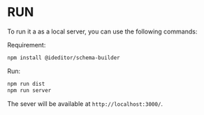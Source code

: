 # RUN

To run it a as a local server, you can use the following commands:

Requirement:
```bash
npm install @ideditor/schema-builder
```

Run:
```bash
npm run dist
npm run server
```

The sever will be available at `http://localhost:3000/`.

